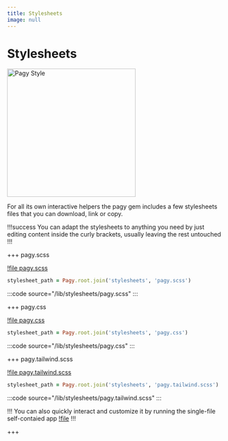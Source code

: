 ```yaml
---
title: Stylesheets
image: null
---
```


# Stylesheets

<img src="/pagy/docs/assets/images/pagy-style.png" width="300" title="Pagy Style">

For all its own interactive helpers the pagy gem includes a few stylesheets files that you can download, link or copy.

!!!success
You can adapt the stylesheets to anything you need by just editing content inside the curly brackets, usually leaving the rest
untouched
!!!


+++ pagy.scss

[!file pagy.scss](/lib/stylesheets/pagy.scss)

```ruby 
stylesheet_path = Pagy.root.join('stylesheets', 'pagy.scss')
```

:::code source="/lib/stylesheets/pagy.scss" :::

+++ pagy.css

[!file pagy.css](/lib/stylesheets/pagy.css)

```ruby 
stylesheet_path = Pagy.root.join('stylesheets', 'pagy.css')
```

:::code source="/lib/stylesheets/pagy.css" :::

+++ pagy.tailwind.scss

[!file pagy.tailwind.scss](/lib/stylesheets/pagy.tailwind.scss)

```ruby 
stylesheet_path = Pagy.root.join('stylesheets', 'pagy.tailwind.scss')
```

:::code source="/lib/stylesheets/pagy.tailwind.scss" :::

!!!
You can also quickly interact and customize it by running the single-file self-contaied app [!file](../apps/tailwind_app.ru)
!!!

+++
